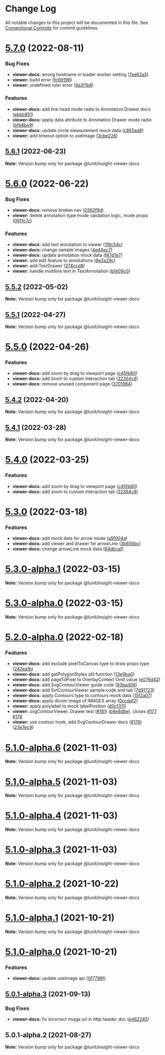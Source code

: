 # Change Log

All notable changes to this project will be documented in this file.
See [Conventional Commits](https://conventionalcommits.org) for commit guidelines.

# [5.7.0](https://github.com/lunit-io/frontend-components/compare/@lunit/insight-viewer-docs@5.6.1...@lunit/insight-viewer-docs@5.7.0) (2022-08-11)

### Bug Fixes

- **viewer-docs:** wrong hostname in loader worker setting ([7ae62a5](https://github.com/lunit-io/frontend-components/commit/7ae62a5844c8f5a3ce2dea0dd458c1086c0f94a0))
- **viewer:** build error ([fc69196](https://github.com/lunit-io/frontend-components/commit/fc691967067c731241b2708273418b4449d057f4))
- **viewer:** undefined ruler error ([9a3f1b8](https://github.com/lunit-io/frontend-components/commit/9a3f1b81a4e64836d043ba2340427a935309f51f))

### Features

- **viewer-docs:** add line head mode radio to Annotation Drawer docs ([ebbb851](https://github.com/lunit-io/frontend-components/commit/ebbb8512724920697935e654ca83a22c10dff372))
- **viewer-docs:** apply data attribute to Annotation Drawer mode radio ([bfb8be9](https://github.com/lunit-io/frontend-components/commit/bfb8be908ac8c529a80a337f22ef7dcc64ef8e8d))
- **viewer-docs:** update circle measurement mock data ([c865ad8](https://github.com/lunit-io/frontend-components/commit/c865ad81a98524a0e83eaeb8d2082b8d194bedf4))
- **viewer:** add timeout option to useImage ([3cbe226](https://github.com/lunit-io/frontend-components/commit/3cbe2260582f26da57d24a0f75709746c4a7265f))

## [5.6.1](https://github.com/lunit-io/frontend-components/compare/@lunit/insight-viewer-docs@5.6.0...@lunit/insight-viewer-docs@5.6.1) (2022-06-23)

**Note:** Version bump only for package @lunit/insight-viewer-docs

# [5.6.0](https://github.com/lunit-io/frontend-components/compare/@lunit/insight-viewer-docs@5.5.2...@lunit/insight-viewer-docs@5.6.0) (2022-06-22)

### Bug Fixes

- **viewer-docs:** remove broken nav ([0362f9d](https://github.com/lunit-io/frontend-components/commit/0362f9d265f3783b3c528dd01b40e81175364dee))
- **viewer:** delete annotation type mode validation logic, mode props ([0911c7c](https://github.com/lunit-io/frontend-components/commit/0911c7c58f7aace49937ac21f87b4a52530d1d46))

### Features

- **viewer-docs:** add text annotation to viewer ([1f9c54c](https://github.com/lunit-io/frontend-components/commit/1f9c54c907509fdb75600d710f8ae8d16ff6d3ce))
- **viewer-docs:** change sample images ([4e44ec7](https://github.com/lunit-io/frontend-components/commit/4e44ec7781d09b57b8f01e2ae0222f71f671c0c8))
- **viewer-docs:** update annotation mock data ([f47d1e7](https://github.com/lunit-io/frontend-components/commit/f47d1e7b4f2ba7f0658e40757bedd309f605ad82))
- **viewer:** add edit feature to annotations ([8e2a29c](https://github.com/lunit-io/frontend-components/commit/8e2a29cebee4f4226d27506ca2b42d7c06f868a1))
- **viewer:** add TextDrawer ([274ccd8](https://github.com/lunit-io/frontend-components/commit/274ccd8ea247022ebae45feb2a88ec724b0e22ae))
- **viewer:** handle multiline text in TextAnnotation ([b1e09c0](https://github.com/lunit-io/frontend-components/commit/b1e09c02f65cef6f3d417742ebfc5c4a5e5b0f68))

## [5.5.2](https://github.com/lunit-io/frontend-components/compare/@lunit/insight-viewer-docs@5.5.1...@lunit/insight-viewer-docs@5.5.2) (2022-05-02)

**Note:** Version bump only for package @lunit/insight-viewer-docs

## [5.5.1](https://github.com/lunit-io/frontend-components/compare/@lunit/insight-viewer-docs@5.5.0...@lunit/insight-viewer-docs@5.5.1) (2022-04-27)

**Note:** Version bump only for package @lunit/insight-viewer-docs

# [5.5.0](https://github.com/lunit-io/frontend-components/compare/@lunit/insight-viewer-docs@5.3.0...@lunit/insight-viewer-docs@5.5.0) (2022-04-26)

### Features

- **viewer-docs:** add zoom by drag to viewport page ([c45fb80](https://github.com/lunit-io/frontend-components/commit/c45fb805c51de64aa23b6b986991b08011ebcd2a))
- **viewer-docs:** add zoom to custom interaction tab ([32364c8](https://github.com/lunit-io/frontend-components/commit/32364c876f54b7186bb137d3c8e35f27bb498e40))
- **viewer-docs:** remove unused component page ([3701984](https://github.com/lunit-io/frontend-components/commit/37019841bd667d86057ee6575b2c6b785f3a0925))

## [5.4.2](https://github.com/lunit-io/frontend-components/compare/@lunit/insight-viewer-docs@5.4.1...@lunit/insight-viewer-docs@5.4.2) (2022-04-20)

**Note:** Version bump only for package @lunit/insight-viewer-docs

## [5.4.1](https://github.com/lunit-io/frontend-components/compare/@lunit/insight-viewer-docs@5.4.0...@lunit/insight-viewer-docs@5.4.1) (2022-03-28)

**Note:** Version bump only for package @lunit/insight-viewer-docs

# [5.4.0](https://github.com/lunit-io/frontend-components/compare/@lunit/insight-viewer-docs@5.3.0...@lunit/insight-viewer-docs@5.4.0) (2022-03-25)

### Features

- **viewer-docs:** add zoom by drag to viewport page ([c45fb80](https://github.com/lunit-io/frontend-components/commit/c45fb805c51de64aa23b6b986991b08011ebcd2a))
- **viewer-docs:** add zoom to custom interaction tab ([32364c8](https://github.com/lunit-io/frontend-components/commit/32364c876f54b7186bb137d3c8e35f27bb498e40))

# [5.3.0](https://github.com/lunit-io/frontend-components/compare/@lunit/insight-viewer-docs@5.3.0-alpha.1...@lunit/insight-viewer-docs@5.3.0) (2022-03-18)

### Features

- **viewer-docs:** add mock data for arrow mode ([a5f004a](https://github.com/lunit-io/frontend-components/commit/a5f004a3dcf7b0b2c4448f29d8a1bcd67bb1164a))
- **viewer-docs:** add viewer and drawer for arrowLine ([3b656bc](https://github.com/lunit-io/frontend-components/commit/3b656bc389dedec72c134bf7043c9c04379d5a77))
- **viewer-docs:** change arrowLine mock data ([64dbcaf](https://github.com/lunit-io/frontend-components/commit/64dbcafa564ebd265f686f1b57ca72ddbd58846b))

# [5.3.0-alpha.1](https://github.com/lunit-io/frontend-components/compare/@lunit/insight-viewer-docs@5.3.0-alpha.0...@lunit/insight-viewer-docs@5.3.0-alpha.1) (2022-03-15)

**Note:** Version bump only for package @lunit/insight-viewer-docs

# [5.3.0-alpha.0](https://github.com/lunit-io/frontend-components/compare/@lunit/insight-viewer-docs@5.2.0-alpha.0...@lunit/insight-viewer-docs@5.3.0-alpha.0) (2022-03-15)

**Note:** Version bump only for package @lunit/insight-viewer-docs

# [5.2.0-alpha.0](https://github.com/lunit-io/frontend-components/compare/@lunit/insight-viewer-docs@5.1.0-alpha.6...@lunit/insight-viewer-docs@5.2.0-alpha.0) (2022-02-18)

### Features

- **viewer-docs:** add exclude pixelToCanvas type to draw props type ([242ea1b](https://github.com/lunit-io/frontend-components/commit/242ea1bfd0e86ab841e2a8713b4b6f1c80c09249))
- **viewer-docs:** add getPolygonStyles util function ([13e9ba0](https://github.com/lunit-io/frontend-components/commit/13e9ba012f34c37be3619bd20c5fa233b02dfed1))
- **viewer-docs:** add pageToPixel to OverlayContext Omit value ([e076d42](https://github.com/lunit-io/frontend-components/commit/e076d42f191ee803302c20a80fd1ae3307e7c92a))
- **viewer-docs:** add SvgContourViewer guide code ([93bad08](https://github.com/lunit-io/frontend-components/commit/93bad08af943651b2f1c227af92c256a2292d123))
- **viewer-docs:** add SvtContourViewer sample code and tab ([7d91723](https://github.com/lunit-io/frontend-components/commit/7d917233c3a5df12936feaf4b7a0af377d10e0b9))
- **viewer-docs:** apply Contours type to contours mock data ([15f2a07](https://github.com/lunit-io/frontend-components/commit/15f2a07cf5d3d15af75078cf4983cf09ad648928))
- **viewer-docs:** apply dicom image of IMAGES array ([0ccdaf2](https://github.com/lunit-io/frontend-components/commit/0ccdaf2959b27cfd8adddf493d700d5e1679cb2f))
- **viewer:** apply polylabel to mock labelPosition ([d0cf311](https://github.com/lunit-io/frontend-components/commit/d0cf3111bcbe3df9033abd598a6e915a85a6bc34))
- **viewer:** svgContourViewer, Drawer test ([#181](https://github.com/lunit-io/frontend-components/issues/181)) ([b6e8dbe](https://github.com/lunit-io/frontend-components/commit/b6e8dbe4c78e72cd4f406b0c09adf492b75f48c0)), closes [#177](https://github.com/lunit-io/frontend-components/issues/177) [#178](https://github.com/lunit-io/frontend-components/issues/178)
- **viewer:** use contour hook, add SvgContourDrawer docs ([#178](https://github.com/lunit-io/frontend-components/issues/178)) ([23e7ec9](https://github.com/lunit-io/frontend-components/commit/23e7ec963a1954ce6c733c638d4839f34d4fc740))

# [5.1.0-alpha.6](https://github.com-work/lunit-io/frontend-components/compare/@lunit/insight-viewer-docs@5.1.0-alpha.2...@lunit/insight-viewer-docs@5.1.0-alpha.6) (2021-11-03)

**Note:** Version bump only for package @lunit/insight-viewer-docs

# [5.1.0-alpha.5](https://github.com-work/lunit-io/frontend-components/compare/@lunit/insight-viewer-docs@5.1.0-alpha.2...@lunit/insight-viewer-docs@5.1.0-alpha.5) (2021-11-03)

**Note:** Version bump only for package @lunit/insight-viewer-docs

# [5.1.0-alpha.4](https://github.com-work/lunit-io/frontend-components/compare/@lunit/insight-viewer-docs@5.1.0-alpha.2...@lunit/insight-viewer-docs@5.1.0-alpha.4) (2021-11-03)

**Note:** Version bump only for package @lunit/insight-viewer-docs

# [5.1.0-alpha.3](https://github.com-work/lunit-io/frontend-components/compare/@lunit/insight-viewer-docs@5.1.0-alpha.2...@lunit/insight-viewer-docs@5.1.0-alpha.3) (2021-11-03)

**Note:** Version bump only for package @lunit/insight-viewer-docs

# [5.1.0-alpha.2](https://github.com-work/lunit-io/frontend-components/compare/@lunit/insight-viewer-docs@5.1.0-alpha.1...@lunit/insight-viewer-docs@5.1.0-alpha.2) (2021-10-22)

**Note:** Version bump only for package @lunit/insight-viewer-docs

# [5.1.0-alpha.1](https://github.com-work/lunit-io/frontend-components/compare/@lunit/insight-viewer-docs@5.1.0-alpha.0...@lunit/insight-viewer-docs@5.1.0-alpha.1) (2021-10-21)

**Note:** Version bump only for package @lunit/insight-viewer-docs

# [5.1.0-alpha.0](https://github.com-work/lunit-io/frontend-components/compare/@lunit/insight-viewer-docs@5.0.1-alpha.3...@lunit/insight-viewer-docs@5.1.0-alpha.0) (2021-10-21)

### Features

- **viewer-docs:** update useImage api ([0f7798f](https://github.com-work/lunit-io/frontend-components/commit/0f7798f6e3b6502094bb50d8527598c00f788c77))

## [5.0.1-alpha.3](https://github.com/lunit-io/frontend-components/compare/@lunit/insight-viewer-docs@5.0.1-alpha.2...@lunit/insight-viewer-docs@5.0.1-alpha.3) (2021-09-13)

### Bug Fixes

- **viewer-docs:** fix incorrect image url in http header doc ([e462245](https://github.com/lunit-io/frontend-components/commit/e4622455ba02792c9c61564086d63282f038f4c0))

## 5.0.1-alpha.2 (2021-08-27)

**Note:** Version bump only for package @lunit/insight-viewer-docs
